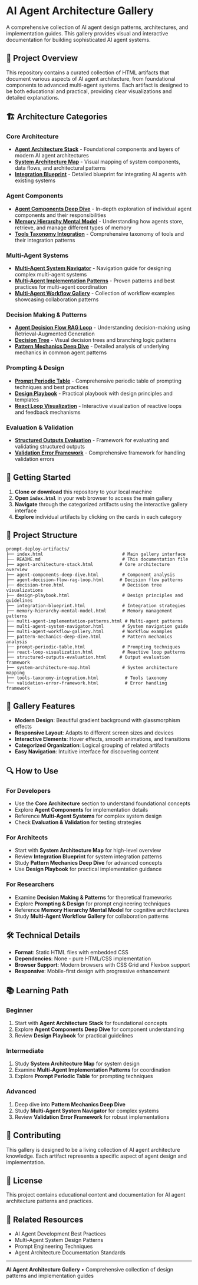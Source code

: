 # AI Agent Architecture Gallery

A comprehensive collection of AI agent design patterns, architectures, and implementation guides. This gallery provides visual and interactive documentation for building sophisticated AI agent systems.

## 🎯 Project Overview

This repository contains a curated collection of HTML artifacts that document various aspects of AI agent architecture, from foundational components to advanced multi-agent systems. Each artifact is designed to be both educational and practical, providing clear visualizations and detailed explanations.

## 🏗️ Architecture Categories

### Core Architecture

- **[Agent Architecture Stack](agent-architecture-stack.html)** - Foundational components and layers of modern AI agent architectures
- **[System Architecture Map](system-architecture-map.html)** - Visual mapping of system components, data flows, and architectural patterns
- **[Integration Blueprint](integration-blueprint.html)** - Detailed blueprint for integrating AI agents with existing systems

### Agent Components

- **[Agent Components Deep Dive](agent-components-deep-dive.html)** - In-depth exploration of individual agent components and their responsibilities
- **[Memory Hierarchy Mental Model](memory-hierarchy-mental-model.html)** - Understanding how agents store, retrieve, and manage different types of memory
- **[Tools Taxonomy Integration](tools-taxonomy-integration.html)** - Comprehensive taxonomy of tools and their integration patterns

### Multi-Agent Systems

- **[Multi-Agent System Navigator](multi-agent-system-navigator.html)** - Navigation guide for designing complex multi-agent systems
- **[Multi-Agent Implementation Patterns](multi-agent-implementation-patterns.html)** - Proven patterns and best practices for multi-agent coordination
- **[Multi-Agent Workflow Gallery](multi-agent-workflow-gallery.html)** - Collection of workflow examples showcasing collaboration patterns

### Decision Making & Patterns

- **[Agent Decision Flow RAG Loop](agent-decision-flow-rag-loop.html)** - Understanding decision-making using Retrieval-Augmented Generation
- **[Decision Tree](decision-tree.html)** - Visual decision trees and branching logic patterns
- **[Pattern Mechanics Deep Dive](pattern-mechanics-deep-dive.html)** - Detailed analysis of underlying mechanics in common agent patterns

### Prompting & Design

- **[Prompt Periodic Table](prompt-periodic-table.html)** - Comprehensive periodic table of prompting techniques and best practices
- **[Design Playbook](design-playbook.html)** - Practical playbook with design principles and templates
- **[React Loop Visualization](react-loop-visualization.html)** - Interactive visualization of reactive loops and feedback mechanisms

### Evaluation & Validation

- **[Structured Outputs Evaluation](structured-outputs-evaluation.html)** - Framework for evaluating and validating structured outputs
- **[Validation Error Framework](validation-error-framework.html)** - Comprehensive framework for handling validation errors

## 🚀 Getting Started

1. **Clone or download** this repository to your local machine
2. **Open `index.html`** in your web browser to access the main gallery
3. **Navigate** through the categorized artifacts using the interactive gallery interface
4. **Explore** individual artifacts by clicking on the cards in each category

## 📁 Project Structure

```
prompt-deploy-artifacts/
├── index.html                              # Main gallery interface
├── README.md                               # This documentation file
├── agent-architecture-stack.html          # Core architecture overview
├── agent-components-deep-dive.html         # Component analysis
├── agent-decision-flow-rag-loop.html      # Decision flow patterns
├── decision-tree.html                      # Decision tree visualizations
├── design-playbook.html                    # Design principles and guidelines
├── integration-blueprint.html              # Integration strategies
├── memory-hierarchy-mental-model.html      # Memory management patterns
├── multi-agent-implementation-patterns.html # Multi-agent patterns
├── multi-agent-system-navigator.html       # System navigation guide
├── multi-agent-workflow-gallery.html       # Workflow examples
├── pattern-mechanics-deep-dive.html        # Pattern mechanics analysis
├── prompt-periodic-table.html              # Prompting techniques
├── react-loop-visualization.html           # Reactive loop patterns
├── structured-outputs-evaluation.html     # Output evaluation framework
├── system-architecture-map.html            # System architecture mapping
├── tools-taxonomy-integration.html          # Tools taxonomy
└── validation-error-framework.html          # Error handling framework
```

## 🎨 Gallery Features

- **Modern Design**: Beautiful gradient background with glassmorphism effects
- **Responsive Layout**: Adapts to different screen sizes and devices
- **Interactive Elements**: Hover effects, smooth animations, and transitions
- **Categorized Organization**: Logical grouping of related artifacts
- **Easy Navigation**: Intuitive interface for discovering content

## 🔍 How to Use

### For Developers

- Use the **Core Architecture** section to understand foundational concepts
- Explore **Agent Components** for implementation details
- Reference **Multi-Agent Systems** for complex system design
- Check **Evaluation & Validation** for testing strategies

### For Architects

- Start with **System Architecture Map** for high-level overview
- Review **Integration Blueprint** for system integration patterns
- Study **Pattern Mechanics Deep Dive** for advanced concepts
- Use **Design Playbook** for practical implementation guidance

### For Researchers

- Examine **Decision Making & Patterns** for theoretical frameworks
- Explore **Prompting & Design** for prompt engineering techniques
- Reference **Memory Hierarchy Mental Model** for cognitive architectures
- Study **Multi-Agent Workflow Gallery** for collaboration patterns

## 🛠️ Technical Details

- **Format**: Static HTML files with embedded CSS
- **Dependencies**: None - pure HTML/CSS implementation
- **Browser Support**: Modern browsers with CSS Grid and Flexbox support
- **Responsive**: Mobile-first design with progressive enhancement

## 📚 Learning Path

### Beginner

1. Start with **Agent Architecture Stack** for foundational concepts
2. Explore **Agent Components Deep Dive** for component understanding
3. Review **Design Playbook** for practical guidelines

### Intermediate

1. Study **System Architecture Map** for system design
2. Examine **Multi-Agent Implementation Patterns** for coordination
3. Explore **Prompt Periodic Table** for prompting techniques

### Advanced

1. Deep dive into **Pattern Mechanics Deep Dive**
2. Study **Multi-Agent System Navigator** for complex systems
3. Review **Validation Error Framework** for robust implementations

## 🤝 Contributing

This gallery is designed to be a living collection of AI agent architecture knowledge. Each artifact represents a specific aspect of agent design and implementation.

## 📄 License

This project contains educational content and documentation for AI agent architecture patterns and practices.

## 🔗 Related Resources

- AI Agent Development Best Practices
- Multi-Agent System Design Patterns
- Prompt Engineering Techniques
- Agent Architecture Documentation Standards

---

**AI Agent Architecture Gallery** • Comprehensive collection of design patterns and implementation guides
